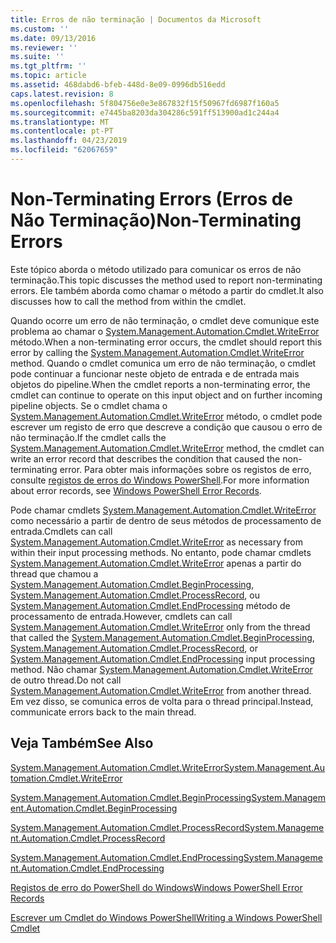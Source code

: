 ```yaml
---
title: Erros de não terminação | Documentos da Microsoft
ms.custom: ''
ms.date: 09/13/2016
ms.reviewer: ''
ms.suite: ''
ms.tgt_pltfrm: ''
ms.topic: article
ms.assetid: 468dabd6-bfeb-448d-8e09-0996db516edd
caps.latest.revision: 8
ms.openlocfilehash: 5f804756e0e3e867832f15f50967fd6987f160a5
ms.sourcegitcommit: e7445ba8203da304286c591ff513900ad1c244a4
ms.translationtype: MT
ms.contentlocale: pt-PT
ms.lasthandoff: 04/23/2019
ms.locfileid: "62067659"
---
```

# <a name="non-terminating-errors"></a><span data-ttu-id="13f25-102">Non-Terminating Errors (Erros de Não Terminação)</span><span class="sxs-lookup"><span data-stu-id="13f25-102">Non-Terminating Errors</span></span>

<span data-ttu-id="13f25-103">Este tópico aborda o método utilizado para comunicar os erros de não terminação.</span><span class="sxs-lookup"><span data-stu-id="13f25-103">This topic discusses the method used to report non-terminating errors.</span></span> <span data-ttu-id="13f25-104">Ele também aborda como chamar o método a partir do cmdlet.</span><span class="sxs-lookup"><span data-stu-id="13f25-104">It also discusses how to call the method from within the cmdlet.</span></span>

<span data-ttu-id="13f25-105">Quando ocorre um erro de não terminação, o cmdlet deve comunique este problema ao chamar o [System.Management.Automation.Cmdlet.WriteError](/dotnet/api/System.Management.Automation.Cmdlet.WriteError) método.</span><span class="sxs-lookup"><span data-stu-id="13f25-105">When a non-terminating error occurs, the cmdlet should report this error by calling the [System.Management.Automation.Cmdlet.WriteError](/dotnet/api/System.Management.Automation.Cmdlet.WriteError) method.</span></span> <span data-ttu-id="13f25-106">Quando o cmdlet comunica um erro de não terminação, o cmdlet pode continuar a funcionar neste objeto de entrada e de entrada mais objetos do pipeline.</span><span class="sxs-lookup"><span data-stu-id="13f25-106">When the cmdlet reports a non-terminating error, the cmdlet can continue to operate on this input object and on further incoming pipeline objects.</span></span> <span data-ttu-id="13f25-107">Se o cmdlet chama o [System.Management.Automation.Cmdlet.WriteError](/dotnet/api/System.Management.Automation.Cmdlet.WriteError) método, o cmdlet pode escrever um registo de erro que descreve a condição que causou o erro de não terminação.</span><span class="sxs-lookup"><span data-stu-id="13f25-107">If the cmdlet calls the [System.Management.Automation.Cmdlet.WriteError](/dotnet/api/System.Management.Automation.Cmdlet.WriteError) method, the cmdlet can write an error record that describes the condition that caused the non-terminating error.</span></span> <span data-ttu-id="13f25-108">Para obter mais informações sobre os registos de erro, consulte [registos de erros do Windows PowerShell](./windows-powershell-error-records.md).</span><span class="sxs-lookup"><span data-stu-id="13f25-108">For more information about error records, see [Windows PowerShell Error Records](./windows-powershell-error-records.md).</span></span>

<span data-ttu-id="13f25-109">Pode chamar cmdlets [System.Management.Automation.Cmdlet.WriteError](/dotnet/api/System.Management.Automation.Cmdlet.WriteError) como necessário a partir de dentro de seus métodos de processamento de entrada.</span><span class="sxs-lookup"><span data-stu-id="13f25-109">Cmdlets can call [System.Management.Automation.Cmdlet.WriteError](/dotnet/api/System.Management.Automation.Cmdlet.WriteError) as necessary from within their input processing methods.</span></span> <span data-ttu-id="13f25-110">No entanto, pode chamar cmdlets [System.Management.Automation.Cmdlet.WriteError](/dotnet/api/System.Management.Automation.Cmdlet.WriteError) apenas a partir do thread que chamou a [System.Management.Automation.Cmdlet.BeginProcessing](/dotnet/api/System.Management.Automation.Cmdlet.BeginProcessing), [ System.Management.Automation.Cmdlet.ProcessRecord](/dotnet/api/System.Management.Automation.Cmdlet.ProcessRecord), ou [System.Management.Automation.Cmdlet.EndProcessing](/dotnet/api/System.Management.Automation.Cmdlet.EndProcessing) método de processamento de entrada.</span><span class="sxs-lookup"><span data-stu-id="13f25-110">However, cmdlets can call [System.Management.Automation.Cmdlet.WriteError](/dotnet/api/System.Management.Automation.Cmdlet.WriteError) only from the thread that called the [System.Management.Automation.Cmdlet.BeginProcessing](/dotnet/api/System.Management.Automation.Cmdlet.BeginProcessing), [System.Management.Automation.Cmdlet.ProcessRecord](/dotnet/api/System.Management.Automation.Cmdlet.ProcessRecord), or [System.Management.Automation.Cmdlet.EndProcessing](/dotnet/api/System.Management.Automation.Cmdlet.EndProcessing) input processing method.</span></span> <span data-ttu-id="13f25-111">Não chamar [System.Management.Automation.Cmdlet.WriteError](/dotnet/api/System.Management.Automation.Cmdlet.WriteError) de outro thread.</span><span class="sxs-lookup"><span data-stu-id="13f25-111">Do not call [System.Management.Automation.Cmdlet.WriteError](/dotnet/api/System.Management.Automation.Cmdlet.WriteError) from another thread.</span></span> <span data-ttu-id="13f25-112">Em vez disso, se comunica erros de volta para o thread principal.</span><span class="sxs-lookup"><span data-stu-id="13f25-112">Instead, communicate errors back to the main thread.</span></span>

## <a name="see-also"></a><span data-ttu-id="13f25-113">Veja Também</span><span class="sxs-lookup"><span data-stu-id="13f25-113">See Also</span></span>

[<span data-ttu-id="13f25-114">System.Management.Automation.Cmdlet.WriteError</span><span class="sxs-lookup"><span data-stu-id="13f25-114">System.Management.Automation.Cmdlet.WriteError</span></span>](/dotnet/api/System.Management.Automation.Cmdlet.WriteError)

[<span data-ttu-id="13f25-115">System.Management.Automation.Cmdlet.BeginProcessing</span><span class="sxs-lookup"><span data-stu-id="13f25-115">System.Management.Automation.Cmdlet.BeginProcessing</span></span>](/dotnet/api/System.Management.Automation.Cmdlet.BeginProcessing)

[<span data-ttu-id="13f25-116">System.Management.Automation.Cmdlet.ProcessRecord</span><span class="sxs-lookup"><span data-stu-id="13f25-116">System.Management.Automation.Cmdlet.ProcessRecord</span></span>](/dotnet/api/System.Management.Automation.Cmdlet.ProcessRecord)

[<span data-ttu-id="13f25-117">System.Management.Automation.Cmdlet.EndProcessing</span><span class="sxs-lookup"><span data-stu-id="13f25-117">System.Management.Automation.Cmdlet.EndProcessing</span></span>](/dotnet/api/System.Management.Automation.Cmdlet.EndProcessing)

[<span data-ttu-id="13f25-118">Registos de erro do PowerShell do Windows</span><span class="sxs-lookup"><span data-stu-id="13f25-118">Windows PowerShell Error Records</span></span>](./windows-powershell-error-records.md)

[<span data-ttu-id="13f25-119">Escrever um Cmdlet do Windows PowerShell</span><span class="sxs-lookup"><span data-stu-id="13f25-119">Writing a Windows PowerShell Cmdlet</span></span>](./writing-a-windows-powershell-cmdlet.md)
